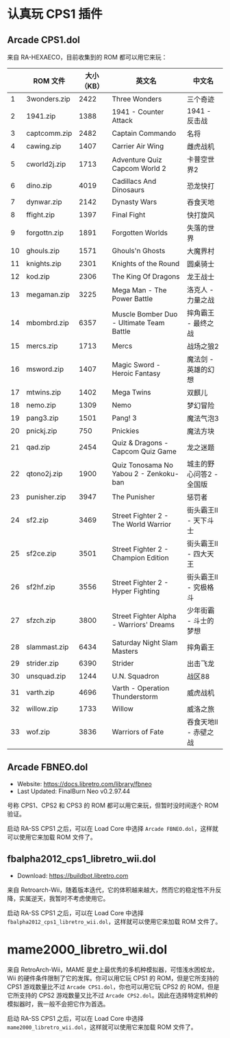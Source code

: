 # 认真玩 CPS1 插件


## Arcade CPS1.dol

来自 RA-HEXAECO，目前收集到的 ROM 都可以用它来玩：

| | ROM 文件 | 大小（KB）| 英文名 | 中文名 |
| --- | --- | --- | --- | --- |
| 1 | 3wonders.zip | 2422 | Three Wonders | 三个奇迹 |
| 2 | 1941.zip | 1388 | 1941 - Counter Attack | 1941 - 反击战 |
| 3 | captcomm.zip | 2482 | Captain Commando | 名将 |
| 4 | cawing.zip | 1407 | Carrier Air Wing | 雌虎战机 |
| 5 | cworld2j.zip | 1713 | Adventure Quiz Capcom World 2 | 卡普空世界2 |
| 6 | dino.zip | 4019 | Cadillacs And Dinosaurs | 恐龙快打 |
| 7 | dynwar.zip | 2142 | Dynasty Wars | 吞食天地 |
| 8 | ffight.zip | 1397 | Final Fight | 快打旋风 |
| 9 | forgottn.zip | 1891 | Forgotten Worlds | 失落的世界 |
| 10 | ghouls.zip | 1571 | Ghouls'n Ghosts | 大魔界村 |
| 11 | knights.zip | 2301 | Knights of the Round | 圆桌骑士 |
| 12 | kod.zip | 2306 | The King Of Dragons | 龙王战士 |
| 13 | megaman.zip | 3225 | Mega Man - The Power Battle | 洛克人 - 力量之战 |
| 14 | mbombrd.zip | 6357 | Muscle Bomber Duo - Ultimate Team Battle | 摔角霸王 - 最终之战 |
| 15 | mercs.zip | 1713 | Mercs | 战场之狼2 |
| 16 | msword.zip | 1407 | Magic Sword - Heroic Fantasy | 魔法剑 - 英雄的幻想 |
| 17 | mtwins.zip | 1402 | Mega Twins | 双麒儿 |
| 18 | nemo.zip | 1309 | Nemo | 梦幻冒险 |
| 19 | pang3.zip | 1501 | Pang! 3 | 魔法气泡3 |
| 20 | pnickj.zip | 750 | Pnickies | 魔法方块 |
| 21 | qad.zip | 2454 | Quiz & Dragons - Capcom Quiz Game | 龙之迷题 |
| 22 | qtono2j.zip | 1900 | Quiz Tonosama No Yabou 2 - Zenkoku-ban | 城主的野心问答2 - 全国版 |
| 23 | punisher.zip | 3947 | The Punisher | 惩罚者 |
| 24 | sf2.zip | 3469 | Street Fighter 2 - The World Warrior | 街头霸王II - 天下斗士 |
| 25 | sf2ce.zip | 3501 | Street Fighter 2 - Champion Edition | 街头霸王II - 四大天王 |
| 26 | sf2hf.zip | 3556 | Street Fighter 2 - Hyper Fighting | 街头霸王II - 究极格斗 |
| 27 | sfzch.zip | 3800 | Street Fighter Alpha - Warriors' Dreams | 少年街霸 - 斗士的梦想 |
| 28 | slammast.zip | 6434 | Saturday Night Slam Masters | 摔角霸王 |
| 29 | strider.zip | 6390 | Strider | 出击飞龙 |
| 30 | unsquad.zip | 1244 | U.N. Squadron | 战区88 |
| 31 | varth.zip | 4696 | Varth - Operation Thunderstorm | 威虎战机 |
| 32 | willow.zip | 1733 | Willow | 威洛之旅 |
| 33 | wof.zip | 3836 | Warriors of Fate | 吞食天地II - 赤壁之战 |


## Arcade FBNEO.dol

- Website: <https://docs.libretro.com/library/fbneo>
- Last Updated:	FinalBurn Neo v0.2.97.44

号称 CPS1、CPS2 和 CPS3 的 ROM 都可以用它来玩，但暂时没时间逐个 ROM 验证。

启动 RA-SS CPS1 之后，可以在 Load Core 中选择 `Arcade FBNEO.dol`，这样就可以使用它来加载 ROM 文件了。


## fbalpha2012_cps1_libretro_wii.dol

- Download: <https://buildbot.libretro.com>

来自 Retroarch-Wii，随着版本迭代，它的体积越来越大，然而它的稳定性不升反降，实属逆天，我暂时不考虑使用它。

启动 RA-SS CPS1 之后，可以在 Load Core 中选择 `fbalpha2012_cps1_libretro_wii.dol`，这样就可以使用它来加载 ROM 文件了。


# mame2000_libretro_wii.dol

来自 RetroArch-Wii，MAME 是史上最优秀的多机种模拟器，可惜浅水困蛟龙，Wii 的硬件条件限制了它的发挥。你可以用它玩 CPS1 的 ROM，但是它所支持的 CPS1 游戏数量比不过 `Arcade CPS1.dol`，你也可以用它玩 CPS2 的 ROM，但是它所支持的 CPS2 游戏数量又比不过 `Arcade CPS2.dol`。因此在选择特定机种的模拟器时，我一般不会把它作为首选。

启动 RA-SS CPS1 之后，可以在 Load Core 中选择 `mame2000_libretro_wii.dol`，这样就可以使用它来加载 ROM 文件了。
